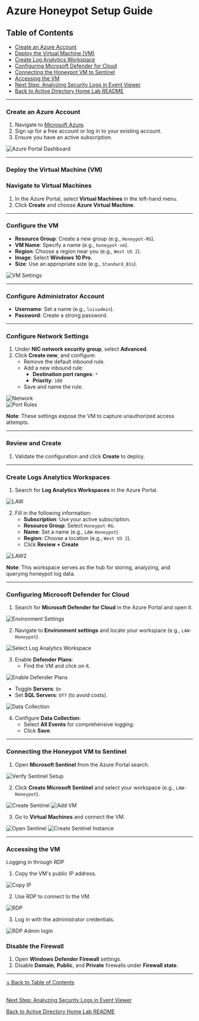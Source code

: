 # Azure Honeypot Setup Guide

## Table of Contents
- [Create an Azure Account](#1-create-an-azure-account)
- [Deploy the Virtual Machine (VM)](#2-deploy-the-virtual-machine-vm)
- [Create Log Analytics Workspace](#3-create-log-analytics-workspace)
- [Configuring Microsoft Defender for Cloud](#4-configuring-microsoft-defender-for-cloud)
- [Connecting the Honeypot VM to Sentinel](#5-connecting-the-honeypot-vm-to-sentinel)
- [Accessing the VM](#6-accessing-the-vm)
- [Next Step: Analyzing Security Logs in Event Viewer](logs_analysis.md)
- [Back to Active Directory Home Lab README](README.md)

---

### Create an Azure Account
1. Navigate to [Microsoft Azure](https://azure.microsoft.com/).
2. Sign up for a free account or log in to your existing account.
3. Ensure you have an active subscription.

![Azure Portal Dashboard](screenshots/setup1.png)

---

### Deploy the Virtual Machine (VM)

### Navigate to Virtual Machines
1. In the Azure Portal, select **Virtual Machines** in the left-hand menu.
2. Click **Create** and choose **Azure Virtual Machine**.

---

### Configure the VM
- **Resource Group**: Create a new group (e.g., `Honeypot-RG`).
- **VM Name**: Specify a name (e.g., `honeypot-vm`).
- **Region**: Choose a region near you (e.g., `West US 2`).
- **Image**: Select **Windows 10 Pro**.
- **Size**: Use an appropriate size (e.g., `Standard_B1s`).

![VM Settings](screenshots/setup2.png)

---

### Configure Administrator Account
- **Username**: Set a name (e.g., `luisadmin`).
- **Password**: Create a strong password.

---

### Configure Network Settings
1. Under **NIC network security group**, select **Advanced**.
2. Click **Create new**, and configure:
   - Remove the default inbound rule.
   - Add a new inbound rule:
     - **Destination port ranges**: `*`
     - **Priority**: `100`
   - Save and name the rule.

![Network](screenshots/setup3.png)  
![Port Rules](screenshots/setup4.png)

**Note**: These settings expose the VM to capture unauthorized access attempts.

---

### Review and Create
1. Validate the configuration and click **Create** to deploy.

---

### Create Logs Analytics Workspaces
1. Search for **Log Analytics Workspaces** in the Azure Portal.

![LAW](screenshots/setup5.png)  

2. Fill in the following information:
   - **Subscription**: Use your active subscription.
   - **Resource Group**: Select `Honeypot-RG`.
   - **Name**: Set a name (e.g., `LAW-Honeypot`).
   - **Region**: Choose a location (e.g., `West US 2`).
   - Click **Review + Create**

![LAW2](screenshots/setup6.png)

**Note**: This workspace serves as the hub for storing, analyzing, and querying honeypot log data.

---

### Configuring Microsoft Defender for Cloud
1. Search for **Microsoft Defender for Cloud** in the Azure Portal and open it.

![Environment Settings](screenshots/setup8.png)  

2. Navigate to **Environment settings** and locate your workspace (e.g., `LAW-Honeypot`).

![Select Log Analytics Workspace](screenshots/setup9.png)

3. Enable **Defender Plans**:
   - Find the VM and click on it.

![Enable Defender Plans](screenshots/setup10.png)   

   - Toggle **Servers**: `On`
   - Set **SQL Servers**: `Off` (to avoid costs).

![Data Collection](screenshots/setup11.png)

4. Configure **Data Collection**:
   - Select **All Events** for comprehensive logging.
   - Click **Save**.



---

### Connecting the Honeypot VM to Sentinel
1. Open **Microsoft Sentinel** from the Azure Portal search.

![Verify Sentinel Setup](screenshots/setup15.png)

2. Click **Create Microsoft Sentinel** and select your workspace (e.g., `LAW-Honeypot`).

![Create Sentinel](screenshots/setup16.png)
![Add VM](screenshots/setup17.png)

3. Go to **Virtual Machines** and connect the VM.

![Open Sentinel](screenshots/setup13.png)
![Create Sentinel Instance](screenshots/setup14.png)  

---

### Accessing the VM
Logging in through RDP
1. Copy the VM's public IP address.

![Copy IP](screenshots/setup18.png)

2. Use RDP to connect to the VM.

![RDP](screenshots/setup19.png)

3. Log in with the administrator credentials.

![RDP Admin login](screenshots/setup20.png)

### Disable the Firewall
1. Open **Windows Defender Firewall** settings.
2. Disable **Domain**, **Public**, and **Private** firewalls under **Firewall state**.

---

[🔝 Back to Table of Contents](#table-of-contents)

##
[Next Step: Analyzing Security Logs in Event Viewer](logs_analysis.md)

[Back to Active Directory Home Lab README](README.md)
##